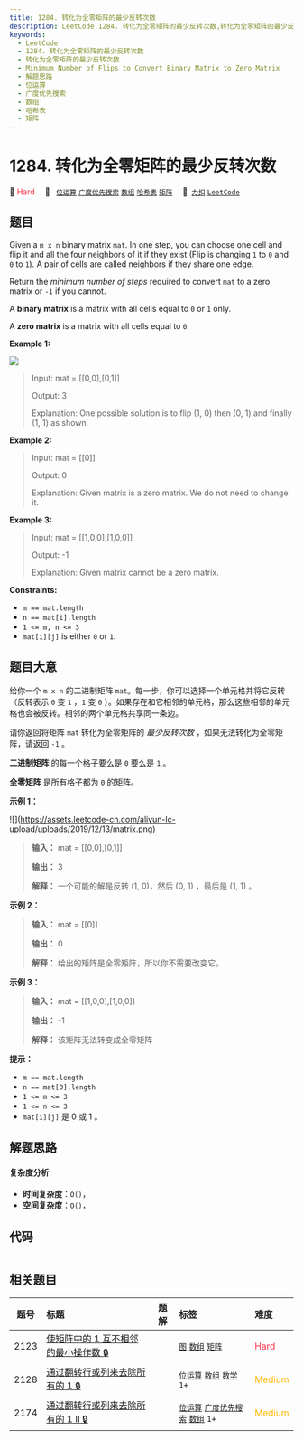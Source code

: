 ```yaml
---
title: 1284. 转化为全零矩阵的最少反转次数
description: LeetCode,1284. 转化为全零矩阵的最少反转次数,转化为全零矩阵的最少反转次数,Minimum Number of Flips to Convert Binary Matrix to Zero Matrix,解题思路,位运算,广度优先搜索,数组,哈希表,矩阵
keywords:
  - LeetCode
  - 1284. 转化为全零矩阵的最少反转次数
  - 转化为全零矩阵的最少反转次数
  - Minimum Number of Flips to Convert Binary Matrix to Zero Matrix
  - 解题思路
  - 位运算
  - 广度优先搜索
  - 数组
  - 哈希表
  - 矩阵
---
```


# 1284. 转化为全零矩阵的最少反转次数

🔴 <font color=#ff334b>Hard</font>&emsp; 🔖&ensp; [`位运算`](/tag/bit-manipulation.md) [`广度优先搜索`](/tag/breadth-first-search.md) [`数组`](/tag/array.md) [`哈希表`](/tag/hash-table.md) [`矩阵`](/tag/matrix.md)&emsp; 🔗&ensp;[`力扣`](https://leetcode.cn/problems/minimum-number-of-flips-to-convert-binary-matrix-to-zero-matrix) [`LeetCode`](https://leetcode.com/problems/minimum-number-of-flips-to-convert-binary-matrix-to-zero-matrix)

## 题目

Given a `m x n` binary matrix `mat`. In one step, you can choose one cell and
flip it and all the four neighbors of it if they exist (Flip is changing `1`
to `0` and `0` to `1`). A pair of cells are called neighbors if they share one
edge.

Return the _minimum number of steps_ required to convert `mat` to a zero
matrix or `-1` if you cannot.

A **binary matrix** is a matrix with all cells equal to `0` or `1` only.

A **zero matrix** is a matrix with all cells equal to `0`.



**Example 1:**

![](https://assets.leetcode.com/uploads/2019/11/28/matrix.png)

> Input: mat = [[0,0],[0,1]]
> 
> Output: 3
> 
> Explanation: One possible solution is to flip (1, 0) then (0, 1) and finally (1, 1) as shown.

**Example 2:**

> Input: mat = [[0]]
> 
> Output: 0
> 
> Explanation: Given matrix is a zero matrix. We do not need to change it.

**Example 3:**

> Input: mat = [[1,0,0],[1,0,0]]
> 
> Output: -1
> 
> Explanation: Given matrix cannot be a zero matrix.

**Constraints:**

  * `m == mat.length`
  * `n == mat[i].length`
  * `1 <= m, n <= 3`
  * `mat[i][j]` is either `0` or `1`.


## 题目大意

给你一个 `m x n` 的二进制矩阵 `mat`。每一步，你可以选择一个单元格并将它反转（反转表示 `0` 变 `1` ，`1` 变 `0`
）。如果存在和它相邻的单元格，那么这些相邻的单元格也会被反转。相邻的两个单元格共享同一条边。

请你返回将矩阵 `mat` 转化为全零矩阵的 _最少反转次数_ ，如果无法转化为全零矩阵，请返回 `-1` 。

**二进制矩阵**  的每一个格子要么是 `0` 要么是 `1` 。

**全零矩阵**  是所有格子都为 `0` 的矩阵。



**示例  1：**

![](https://assets.leetcode-cn.com/aliyun-lc-
upload/uploads/2019/12/13/matrix.png)

> 
> 
> 
> 
> 
> **输入：** mat = [[0,0],[0,1]]
> 
> **输出：** 3
> 
> **解释：** 一个可能的解是反转 (1, 0)，然后 (0, 1) ，最后是 (1, 1) 。
> 
> 

**示例 2：**

> 
> 
> 
> 
> 
> **输入：** mat = [[0]]
> 
> **输出：** 0
> 
> **解释：** 给出的矩阵是全零矩阵，所以你不需要改变它。
> 
> 

**示例 3：**

> 
> 
> 
> 
> 
> **输入：** mat = [[1,0,0],[1,0,0]]
> 
> **输出：** -1
> 
> **解释：** 该矩阵无法转变成全零矩阵
> 
> 



**提示：**

  * `m == mat.length`
  * `n == mat[0].length`
  * `1 <= m <= 3`
  * `1 <= n <= 3`
  * `mat[i][j]` 是 0 或 1 。


## 解题思路

#### 复杂度分析

- **时间复杂度**：`O()`，
- **空间复杂度**：`O()`，

## 代码

```javascript

```

## 相关题目

<!-- prettier-ignore -->
| 题号 | 标题 | 题解 | 标签 | 难度 |
| :------: | :------ | :------: | :------ | :------ |
| 2123 | [使矩阵中的 1 互不相邻的最小操作数 🔒](https://leetcode.com/problems/minimum-operations-to-remove-adjacent-ones-in-matrix) |  |  [`图`](/tag/graph.md) [`数组`](/tag/array.md) [`矩阵`](/tag/matrix.md) | <font color=#ff334b>Hard</font> |
| 2128 | [通过翻转行或列来去除所有的 1 🔒](https://leetcode.com/problems/remove-all-ones-with-row-and-column-flips) |  |  [`位运算`](/tag/bit-manipulation.md) [`数组`](/tag/array.md) [`数学`](/tag/math.md) `1+` | <font color=#ffb800>Medium</font> |
| 2174 | [通过翻转行或列来去除所有的 1 II 🔒](https://leetcode.com/problems/remove-all-ones-with-row-and-column-flips-ii) |  |  [`位运算`](/tag/bit-manipulation.md) [`广度优先搜索`](/tag/breadth-first-search.md) [`数组`](/tag/array.md) `1+` | <font color=#ffb800>Medium</font> |